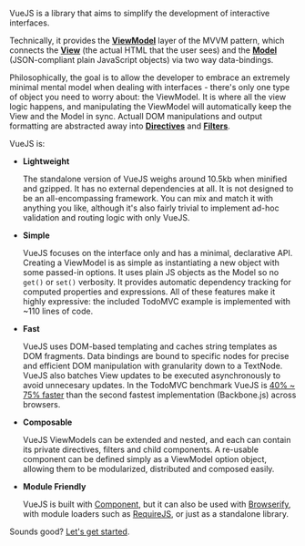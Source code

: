 VueJS is a library that aims to simplify the development of interactive interfaces.

Technically, it provides the **[ViewModel]** layer of the MVVM pattern, which connects the **[View]** (the actual HTML that the user sees) and the **[Model]** (JSON-compliant plain JavaScript objects) via two way data-bindings.

Philosophically, the goal is to allow the developer to embrace an extremely minimal mental model when dealing with interfaces - there's only one type of object you need to worry about: the ViewModel. It is where all the view logic happens, and manipulating the ViewModel will automatically keep the View and the Model in sync. Actuall DOM manipulations and output formatting are abstracted away into **[Directives]** and **[Filters]**.

VueJS is:

- **Lightweight**
  
    The standalone version of VueJS weighs around 10.5kb when minified and gzipped. It has no external dependencies at all. It is not designed to be an all-encompassing framework. You can mix and match it with anything you like, although it's also fairly trivial to implement ad-hoc validation and routing logic with only VueJS.

- **Simple**

    VueJS focuses on the interface only and has a minimal, declarative API. Creating a ViewModel is as simple as instantiating a new object with some passed-in options. It uses plain JS objects as the Model so no `get()` or `set()` verbosity. It provides automatic dependency tracking for computed properties and expressions. All of these features make it highly expressive: the included TodoMVC example is implemented with ~110 lines of code.

- **Fast**

    VueJS uses DOM-based templating and caches string templates as DOM fragments. Data bindings are bound to specific nodes for precise and efficient DOM manipulation with granularity down to a TextNode. VueJS also batches View updates to be executed asynchronously to avoid unnecesary updates. In the TodoMVC benchmark VueJS is [40% ~ 75% faster][benchmark] than the second fastest implementation (Backbone.js) across browsers.

- **Composable**

    VueJS ViewModels can be extended and nested, and each can contain its private directives, filters and child components. A re-usable component can be defined simply as a ViewModel option object, allowing them to be modularized, distributed and composed easily.
    
- **Module Friendly**

    VueJS is built with [Component], but it can also be used with [Browserify], with module loaders such as [RequireJS], or just as a standalone library.
    
Sounds good? [Let's get started](Getting-Started).

[benchmark]: Performance
[Component]: https://github.com/component/component
[Browserify]: http://browserify.org
[RequireJS]: http://requirejs.org
[ViewModel]: Concepts-Overview#viewmodel
[View]: Concepts-Overview#view
[Model]: Concepts-Overview#model
[Directives]: Concepts-Overview#directive
[Filters]: Concepts-Overview#filter